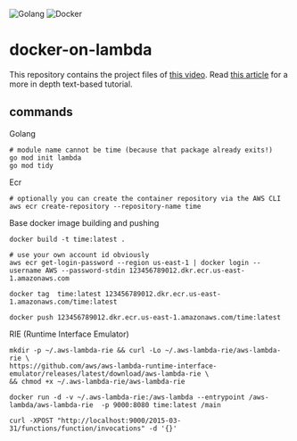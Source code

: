 ![Golang](https://github.com/mathisve/docker-on-lambda/actions/workflows/go.yaml/badge.svg)
![Docker](https://github.com/mathisve/docker-on-lambda/actions/workflows/docker.yaml//badge.svg)

# docker-on-lambda
This repository contains the project files of [this video](https://youtu.be/EYqFbRsh_RM).
Read [this article](https://docs.aws.amazon.com/lambda/latest/dg/go-image.html) for a more in depth text-based tutorial.

## commands
Golang
```
# module name cannot be time (because that package already exits!)
go mod init lambda
go mod tidy
```

Ecr
```
# optionally you can create the container repository via the AWS CLI
aws ecr create-repository --repository-name time
```


Base docker image building and pushing
```
docker build -t time:latest .

# use your own account id obviously
aws ecr get-login-password --region us-east-1 | docker login --username AWS --password-stdin 123456789012.dkr.ecr.us-east-1.amazonaws.com

docker tag  time:latest 123456789012.dkr.ecr.us-east-1.amazonaws.com/time:latest

docker push 123456789012.dkr.ecr.us-east-1.amazonaws.com/time:latest
```

RIE (Runtime Interface Emulator)
```
mkdir -p ~/.aws-lambda-rie && curl -Lo ~/.aws-lambda-rie/aws-lambda-rie \
https://github.com/aws/aws-lambda-runtime-interface-emulator/releases/latest/download/aws-lambda-rie \
&& chmod +x ~/.aws-lambda-rie/aws-lambda-rie

docker run -d -v ~/.aws-lambda-rie:/aws-lambda --entrypoint /aws-lambda/aws-lambda-rie  -p 9000:8080 time:latest /main

curl -XPOST "http://localhost:9000/2015-03-31/functions/function/invocations" -d '{}'
```
